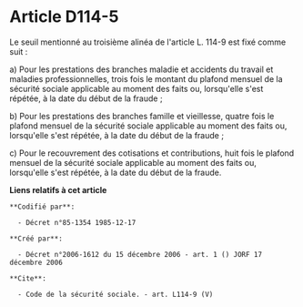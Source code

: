 # Article D114-5

Le seuil mentionné au troisième alinéa de l'article L. 114-9 est fixé comme suit : 

a) Pour les prestations des branches maladie et accidents du travail et maladies professionnelles, trois fois le montant du
plafond mensuel de la sécurité sociale applicable au moment des faits ou, lorsqu'elle s'est répétée, à la date du début de la
fraude ; 

b) Pour les prestations des branches famille et vieillesse, quatre fois le plafond mensuel de la sécurité sociale applicable
au moment des faits ou, lorsqu'elle s'est répétée, à la date du début de la fraude ; 

c) Pour le recouvrement des cotisations et contributions, huit fois le plafond mensuel de la sécurité sociale applicable au
moment des faits ou, lorsqu'elle s'est répétée, à la date du début de la fraude.

**Liens relatifs à cet article**

	**Codifié par**:

	  - Décret n°85-1354 1985-12-17

	**Créé par**:

	  - Décret n°2006-1612 du 15 décembre 2006 - art. 1 () JORF 17 décembre 2006

	**Cite**:

	  - Code de la sécurité sociale. - art. L114-9 (V)
